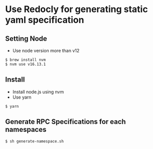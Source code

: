 # Use Redocly for generating static yaml specification

## Setting Node
- Use node version more than v12
```shell
$ brew install nvm
$ nvm use v16.13.1
```

## Install
- Install node.js using nvm
- Use yarn 
```shell
$ yarn
```

## Generate RPC Specifications for each namespaces
```shell
$ sh generate-namespace.sh
```